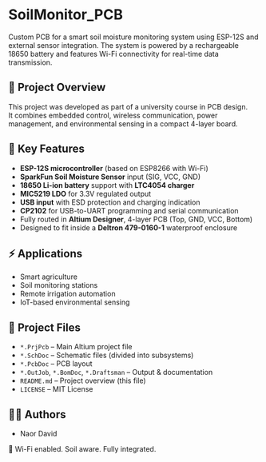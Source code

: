 # SoilMonitor_PCB
Custom PCB for a smart soil moisture monitoring system using ESP-12S and external sensor integration. 
The system is powered by a rechargeable 18650 battery and features Wi-Fi connectivity for real-time data transmission.

## 🌿 Project Overview

This project was developed as part of a university course in PCB design.  
It combines embedded control, wireless communication, power management, and environmental sensing in a compact 4-layer board.

## 🔧 Key Features

- **ESP-12S microcontroller** (based on ESP8266 with Wi-Fi)
- **SparkFun Soil Moisture Sensor** input (SIG, VCC, GND)
- **18650 Li-ion battery** support with **LTC4054 charger**
- **MIC5219 LDO** for 3.3V regulated output
- **USB input** with ESD protection and charging indication
- **CP2102** for USB-to-UART programming and serial communication
- Fully routed in **Altium Designer**, 4-layer PCB (Top, GND, VCC, Bottom)
- Designed to fit inside a **Deltron 479-0160-1** waterproof enclosure

## ⚡ Applications

- Smart agriculture
- Soil monitoring stations
- Remote irrigation automation
- IoT-based environmental sensing

## 📂 Project Files

- `*.PrjPcb` – Main Altium project file
- `*.SchDoc` – Schematic files (divided into subsystems)
- `*.PcbDoc` – PCB layout
- `*.OutJob`, `*.BomDoc`, `*.Draftsman` – Output & documentation
- `README.md` – Project overview (this file)
- `LICENSE` – MIT License

## 👨‍🔧 Authors

- Naor David  

📡 Wi-Fi enabled. Soil aware. Fully integrated.
